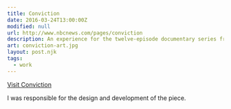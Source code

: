 ```yaml
---
title: Conviction
date: 2016-03-24T13:00:00Z
modified: null
url: http://www.nbcnews.com/pages/conviction
description: An experience for the twelve-episode documentary series from the producers of Dateline NBC.
art: conviction-art.jpg
layout: post.njk
tags: 
  - work
---
```


[Visit Conviction]({{url}})

I was responsible for the design and development of the piece.
